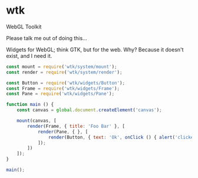 # wtk
WebGL Toolkit

Please talk me out of doing this...

Widgets for WebGL; think GTK, but for the web. Why? Because it doesn't exist, and I need it.

```javascript
const mount = require('wtk/system/mount');
const render = require('wtk/system/render');

const Button = require('wtk/widgets/Button');
const Frame = require('wtk/widgets/Frame');
const Pane = require('wtk/widgets/Pane');

function main () {
    const canvas = global.document.createElement('canvas');

    mount(canvas, [
        render(Frame, { title: 'Foo Bar' }, [
            render(Pane, { }, [
                render(Button, { text: 'Ok', onClick () { alert('clicked') } })
            ]);
        ])
    ]);
}

main();
```
